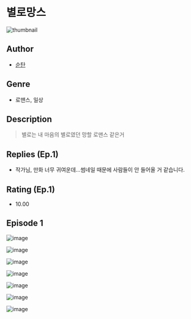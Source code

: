 # 별로망스
![thumbnail](https://image-comic.pstatic.net/user_contents_data/challenge_comic/2023/05/24/192333/upload_7090131678071579491_480x623.jpeg)

## Author
- [순탄](https://comic.naver.com/artistTitle?id=192333)

## Genre
- 로맨스, 일상

## Description
> 별로는 내 마음의 별로였던 망할 로맨스 같은거

## Replies (Ep.1)
- 작가님, 만화 너무 귀여운데...썸네일 때문에 사람들이 안 들어올 거 같습니다.

## Rating (Ep.1)
- 10.00

## Episode 1
![image](https://image-comic.pstatic.net/user_contents_data/challenge_comic/2023/05/25/192333/upload_7292232013516531248.jpeg)

![image](https://image-comic.pstatic.net/user_contents_data/challenge_comic/2023/05/25/192333/upload_3688840861797397350.jpeg)

![image](https://image-comic.pstatic.net/user_contents_data/challenge_comic/2023/05/25/192333/upload_4049360828937823794.jpeg)

![image](https://image-comic.pstatic.net/user_contents_data/challenge_comic/2023/05/25/192333/upload_3617294721155752757.jpeg)

![image](https://image-comic.pstatic.net/user_contents_data/challenge_comic/2023/05/25/192333/upload_7363722057721459765.jpeg)

![image](https://image-comic.pstatic.net/user_contents_data/challenge_comic/2023/05/25/192333/upload_3558180586522882869.jpeg)

![image](https://image-comic.pstatic.net/user_contents_data/challenge_comic/2023/05/25/192333/upload_7075543379369681461.jpeg)
